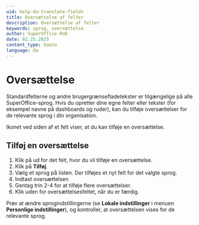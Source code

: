 ```yaml
---
uid: help-da-translate-fields
title: Oversættelse af felter
description: Oversættelse af felter
keywords: sprog, oversættelse
author: SuperOffice RnD
date: 02.25.2025
content_type: howto
language: da
---
```


# Oversættelse <i class="ph ph-translate" aria-hidden="true"></i>

Standardfelterne og andre brugergrænsefladetekster er tilgængelige på alle SuperOffice-sprog. Hvis du opretter dine egne felter eller tekster (for eksempel navne på dashboards og ruder), kan du tilføje oversættelser for de relevante sprog i din organisation.

Ikonet <i class="ph ph-translate" aria-hidden="true"></i> ved siden af et felt viser, at du kan tilføje en oversættelse.

## Tilføj en oversættelse

1. Klik på <i class="ph ph-translate" aria-label="Translate"></i> ud for det felt, hvor du vil tilføje en oversættelse.
2. Klik på **Tilføj**.
3. Vælg et sprog på listen. Der tilføjes et nyt felt for det valgte sprog.
4. Indtast oversættelsen
5. Gentag trin 2-4 for at tilføje flere oversættelser.
6. Klik uden for oversættelsesfeltet, når du er færdig.

Prøv at ændre sprogindstillingerne (se **Lokale indstillinger** i menuen **Personlige indstillinger**), og kontroller, at oversættelsen vises for de relevante sprog.
